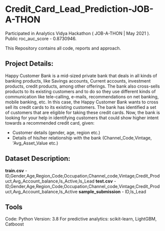 # Credit_Card_Lead_Prediction-JOB-A-THON
Participated in Analytics Vidya Hackathon ( JOB-A-THON | May 2021 ). Public roc_auc_score - 0.8730946.

This Repository contains all code, reports and approach.

## Project Details:
Happy Customer Bank is a mid-sized private bank that deals in all kinds of banking products, like Savings accounts, Current accounts, investment products, credit products, among other offerings. The bank also cross-sells products to its existing customers and to do so they use different kinds of communication like tele-calling, e-mails, recommendations on net banking, mobile banking, etc. In this case, the Happy Customer Bank wants to cross sell its credit cards to its existing customers. The bank has identified a set of customers that are eligible for taking these credit cards. Now, the bank is looking for your help in identifying customers that could show higher intent towards a recommended credit card, given:

* Customer details (gender, age, region etc.)
* Details of his/her relationship with the bank (Channel_Code,Vintage, 'Avg_Asset_Value etc.)

## Dataset Description:
**train.csv** - ID,Gender,Age,Region_Code,Occupation,Channel_code,Vintage,Credit_Product,Avg_Account_balance,Is_Active,Is_Lead
**test.csv** - ID,Gender,Age,Region_Code,Occupation,Channel_code,Vintage,Credit_Product,Avg_Account_balance,Is_Active
**sample_submission** - ID,Is_Lead

## Tools
Code: Python Version: 3.8
For predictive analytics: scikit-learn, LightGBM, Catboost
